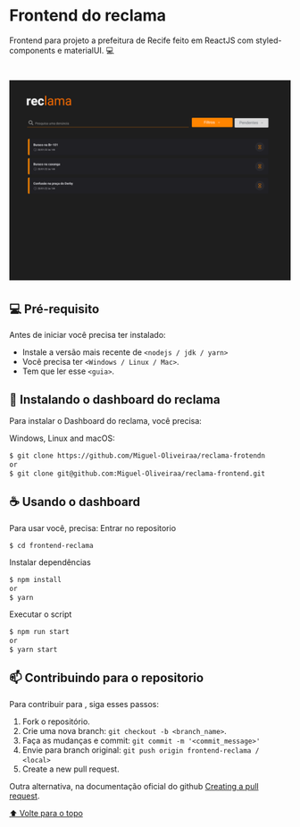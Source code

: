 # Frontend do reclama
Frontend para projeto a prefeitura de Recife feito em ReactJS com styled-components e materialUI. 💻

<h1 align='left'>
  <img src='./bannerReclame.png'></img>

</h1>

## 💻 Pré-requisito

Antes de iniciar você precisa ter instalado:
<!---Estes são apenas requisitos de exemplo. Adicionar, duplicar ou remover conforme necessário--->
* Instale a versão mais recente de `<nodejs / jdk / yarn>`
* Você precisa ter `<Windows / Linux / Mac>`.
* Tem que ler esse `<guia>`.

## 🚀 Instalando o dashboard do reclama

Para instalar o Dashboard do reclama, você precisa:

Windows, Linux and macOS:
```
$ git clone https://github.com/Miguel-Oliveiraa/reclama-frotendn
or
$ git clone git@github.com:Miguel-Oliveiraa/reclama-frontend.git
```


## ☕ Usando o dashboard

Para usar você, precisa:
Entrar no repositorio
```
$ cd frontend-reclama
```
Instalar dependências
```
$ npm install
or
$ yarn
```
Executar o script
```
$ npm run start
or
$ yarn start
```

## 📫 Contribuindo para o repositorio
<!---Se o seu README for longo ou se você tiver algum processo ou etapas específicas que deseja que os contribuidores sigam, considere a criação de um arquivo CONTRIBUTING.md separado--->
Para contribuir para <frontend-reclama>, siga esses passos:

1. Fork o repositório.
2. Crie uma nova branch: `git checkout -b <branch_name>`.
3. Faça as mudanças e commit: `git commit -m '<commit_message>'`
4. Envie para branch original: `git push origin frontend-reclama / <local>`
5. Create a new pull request.

Outra alternativa, na documentação oficial do github [Creating a pull request](https://help.github.com/en/github/collaborating-with-issues-and-pull-requests/creating-a-pull-request).

[⬆ Volte para o topo](#frontend-reclama)<br>
